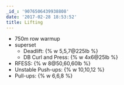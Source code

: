 ```yaml
---
_id_: '9076506439938808'
date: '2017-02-28 18:53:52'
title: Lifting
---
```


- 750m row warmup
- superset
  - Deadlift: {% w 5,5,7@225lb %}
  - DB Curl and Press: {% w 4x6@25lb %}
- RFESS: {% w 8@50,60,60lb %}
- Unstable Push-ups: {% w 10,10,12 %}
- Pull-ups:  {% w 6,6,8 %}
